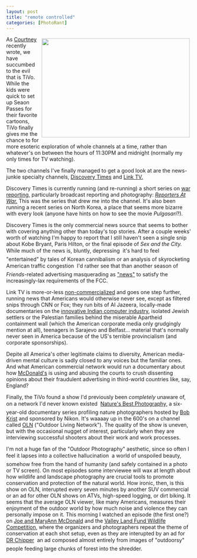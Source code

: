 ```yaml
---
layout: post
title: "remote controlled"
categories: [PhotoRant]
---
```

<a href="/photo/journal/hedge.html"><img src="http://www.botzilla.com/bpix/hedge.jpg" width=400 height=267 border=0 align="right" hspace=8 vspace=6></a>As <a href="http://blog.geekychick.net">Courtney</a> recently wrote, we have succumbed to the evil that is TiVo. While the kids were quick to set up Seaon Passes for their favorite cartoons, TiVo finally gives me the chance to for more esoteric exploration of whole channels at a time, rather than whatever's on between the hours of 11:30PM and midnight (normally my only times for TV watching).

The two channels I've finally managed to get a good look at are the news-junkie specialty channels, <a href="http://times.discovery.com/" target="linkframe">Discovery Times</a> and <a href="http://www.linktv.net" target="linkframe">Link TV.</a>

Discovery Times is currently running (and re-running) a short series on <a href="http://photography.about.com/library/weekly/aa110899a.htm" target="linkframe">war reporting,</a> particularly broadcast reporting and photography: <a href="http://times.discovery.com/convergence/reportersatwar/reportersatwar.html" target="linkframe"><i>Reporters At War.</i></a> This was the series that drew me into the channel. It's also been running a recent series on North Korea, a place that seems more bizarre with every look (anyone have hints on how to see the movie <i>Pulgasari</i>?).

Discovery Times is the only commercial news source that seems to bother with covering anything other than today's top stories. After a couple weeks' worth of watching I'm happy to report that I still haven't seen a single snip about Kobe Bryant, Paris Hilton, or the final episode of <i>Sex and the City.</i> While much of the news is, bluntly, depressing &#151; it's hard to feel "entertained" by tales of Korean cannibalism or an analysis of skyrocketing American traffic congestion &#151; I'd rather see that than another season of <i>Friends</i>-related advertising masquerading as <a href="http://www.commondreams.org/views03/0620-11.htm" target="linkframe">"news"</a> to satisfy the increasingly-lax requirements of the FCC.

Link TV is more-or-less <a href="http://www.pbs.org/kcts/affluenza/" target="linkframe">non-commercialized</a> and goes one step further, running news that Americans would otherwise never see, except as filtered snips through CNN or Fox; they run bits of Al Jazeera, locally-made documentaries on the <a href="http://www.indiachi.com/leadstory.htm" target="linkframe">innovative Indian computer industry</a>, isolated Jewish settlers or the Palestian families behind the miserable Apartheid containment wall (which the American corporate media only grudgingly mention at all), teenagers in Sarajevo and Belfast... material that's normally never seen in America because of the US's terrible provincialism (and corporate sponsorships).

Depite all America's other legitimate claims to diversity, American media-driven mental culture is sadly closed to any voices but the familiar ones. And what American commercial network would run a documentary about how <a href="http://www.converge.org.nz/hrag/apr3098.html" target="linkframe">McDonald's</a> is using and abusing the courts to crush dissenting opinions about their fraudulent advertising in third-world countries like, say, England?

Finally, the TiVo found a show I'd previously been <i>completely</i> unaware of, on a network I'd never known existed &#151; <a href="ttp://www.olntv.com/showviewer.asp?sid=159" target="linkframe">Nature's Best Photography,</a> a six-year-old documentary series profiling nature photographers hosted by <a href="http://www.bobkrist.com" target="linkframe">Bob Krist</a> and sponsored by Nikon. It's waaaay up in the 600's on a channel called <a href="http://www.olntv.com/" target="linkframe">OLN</a> ("Outdoor Living Network"). The quality of the show is uneven, but with the occasional nugget of interest, particularly when they are interviewing successful shooters about their work and work processes.

I'm not a huge fan of the "Outdoor Photography" aesthetic, since so often I feel it lapses into a collective hallucination &#151; a world of unspoiled beauty, somehow free from the hand of humanity (and safely contained in a photo or TV screen). On most episodes some interviewee will wax at length about how wildlife and landscape photography are crucial tools to promote conservation and protection of the natural world. How ironic, then, is this show on OLN, interupted every seven minutes by another SUV commercial or an ad for other OLN shows on ATVs, high-speed logging, or dirt biking. It seems that the average OLN viewer, like many Americans, measures their enjoyment of the outdoor world by how much noise and violence they can personally impose on it. This morning I watched an episode (the first one?) on <a href="http://www.hoothollow.com/" target="linkframe">Joe and MaryAnn McDonald</a> and the <a href="http://www.valleylandfund.com/contest.html" target="linkframe">Valley Land Fund Wildlife Competition,</a> where the organizers and photographers repeat the theme of conservation at each shot setup, even as they are interupted by an ad for <a href="http://www.drchipper.com" target="linkframe">DR Chipper</a> &#151; an ad composed almost entirely from images of "outdoorsy" people feeding large chunks of forest into the shredder.


 


